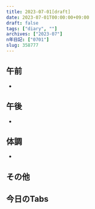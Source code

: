 ```yaml
---
title: 2023-07-01[draft]
date: 2023-07-01T00:00:00+09:00
draft: false
tags: ["diary", ""]
archives: ["2023-07"]
n年日記: ["0701"]
slug: 358777
---
```

## 午前
- 
## 午後
- 
## 体調
- 
## その他
## 今日のTabs